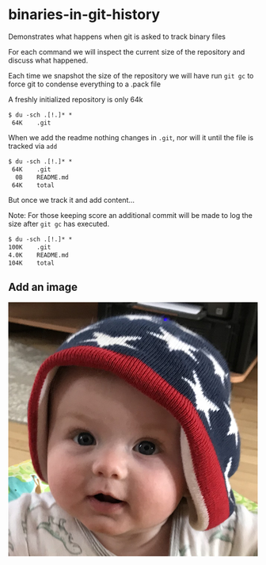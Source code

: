 # binaries-in-git-history
Demonstrates what happens when git is asked to track binary files

For each command we will inspect the current size of the repository and discuss what happened.

Each time we snapshot the size of the repository we will have run `git gc` to force git to condense everything to a .pack file


A freshly initialized repository is only 64k
```
$ du -sch .[!.]* *
 64K    .git
```

When we add the readme nothing changes in `.git`, nor will it until the file is tracked via `add`
```
$ du -sch .[!.]* *
 64K    .git
  0B    README.md
 64K    total
```

But once we track it and add content...

Note: For those keeping score an additional commit will be made to log the size after `git gc` has executed.


```
$ du -sch .[!.]* *
100K    .git
4.0K    README.md
104K    total
```

## Add an image

![Neat hat!](babyhat.jpg)